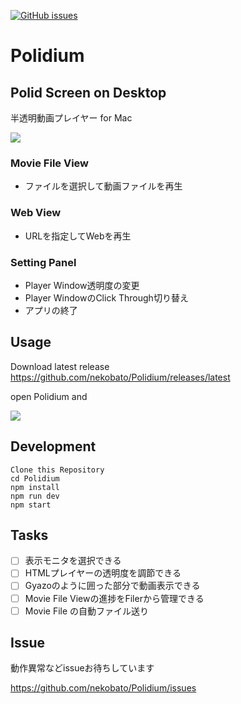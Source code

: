 [![GitHub issues](https://img.shields.io/github/release/nekobato/Polidium.svg)](https://github.com/nekobato/Polidium/release)

# Polidium

## Polid Screen on Desktop

半透明動画プレイヤー for Mac

![](https://gyazo.com/ddd43adbb1524d00fc327d23aba3225b.png)

### Movie File View

- ファイルを選択して動画ファイルを再生

### Web View

- URLを指定してWebを再生

### Setting Panel

- Player Window透明度の変更
- Player WindowのClick Through切り替え
- アプリの終了

## Usage

Download latest release
https://github.com/nekobato/Polidium/releases/latest

open Polidium and

![](https://gyazo.com/78f5627278aa867311bbda248655a4d1,gif)

## Development

```
Clone this Repository
cd Polidium
npm install
npm run dev
npm start
```

##

## Tasks

- [ ] 表示モニタを選択できる
- [ ] HTMLプレイヤーの透明度を調節できる
- [ ] Gyazoのように囲った部分で動画表示できる
- [ ] Movie File Viewの進捗をFilerから管理できる
- [ ] Movie File の自動ファイル送り

## Issue

動作異常などissueお待ちしています

https://github.com/nekobato/Polidium/issues
